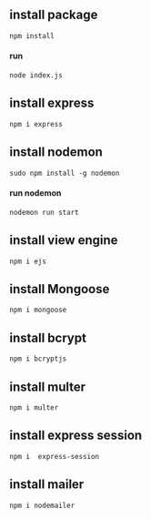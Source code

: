 ## install package

`npm install`

#### run

`node index.js`

## install express

`npm i express`

## install nodemon

`sudo npm install -g nodemon`

#### run nodemon

`nodemon run start`

## install view engine

`npm i ejs`

## install Mongoose

`npm i mongoose`

## install bcrypt

`npm i bcryptjs`

## install multer

`npm i multer`

## install express session

`npm i  express-session`

## install mailer

`npm i nodemailer`
